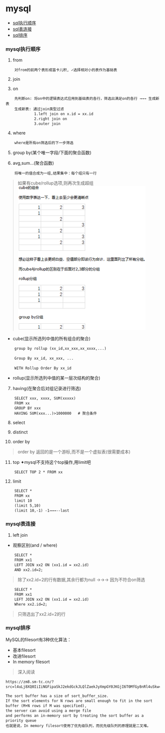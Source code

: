 # mysql
* [sql执行顺序](#mysql执行顺序)
* [sql表连接](#mysql表连接)
* [sql排序](#mysql排序)

### mysql执行顺序
1. from
```
    对from的前两个表形成笛卡儿积, ✓选择相对小的表作为基础表
```

2. join

3. on
```
    先判断on: 将on中的逻辑表达式应用到基础表的各行，筛选出满足on的各行 →→→ 生成新表
    生成新表: 通过join类型过滤
             1.left join on x.id = xx.id
             2.right join on
             3.outer join
```

4. where
```
    where是所有on筛选后的下一步筛选
```

5. group by(某个唯一字段/下面的聚合函数)

6. avg,sum...(聚合函数)
```
    将唯一的值合成为一组,结果集中：每个组只有一行
```
> 如果有cube/rollup选项,则再次生成超组   
![](images/cube_rollup.jpg "")
* cube(显示所选列中值的所有组合的聚合)
```
    group by rollup (xx_id,xx_xxx,xx_xxxx,...)
    
    Group By xx_id, xx_xxx, ...

    WITH Rollup Order By xx_id
```
* rollup(显示所选列中值的某一层次结构的聚合)

7. having(在聚合后对组记录进行筛选)
```
    SELECT xxx, xxxx, SUM(xxxxx)
    FROM xx
    GROUP BY xxx
    HAVING SUM(xxx...)>1000000   # 聚合条件
```

8. select

9. distinct

10. order by
> order by 返回的是一个游标,而不是一个虚拟表(很需要成本)

11. top ✦mysql不支持这个top操作,用limit吧
```
    SELECT TOP 2 * FROM xx
```

12. limit
```
    SELECT *
    FROM xx
    limit 10
    (limit 5,10)
    (limit 10,-1) -1→→→--last
```

### mysql表连接
1. left join
* 观察区别(and / where)
```
    SELECT * 
    FROM xx1 
    LEFT JOIN xx2 ON (xx1.id = xx2.id)
    AND xx2.id=2;
```
> 除了xx2.id=2的行有数据,其余行都为null →→→ 因为不符合on筛选
```
    SELECT * 
    FROM xx1 
    LEFT JOIN xx2 ON (xx1.id = xx2.id)
    Where xx2.id=2;
```
> 只筛选出了xx2.id=2的行

### mysql排序
MySQL的filesort有3种优化算法：
* 基本filesort
* 改进filesort
* In memory filesort
> 深入阅读
```
https://zm8.sm-tc.cn/?src=l4uLj8XQ0IiIiNGFipaSkJ2ekdGckJLQlZaekJyXmpGY0JKGjI6T0MfGy8nRl4uSkw==&uid=1865acafdb8c58e7601e66c9b7619d51&hid=93d01cf8eb74590bcf52910d9f269862&pos=3&cid=9&time=1491719166654&from=click&restype=1&pagetype=0000004000000402&bu=structure_web_info&query=mysql%E6%96%87%E4%BB%B6%E6%8E%92%E5%BA%8F%E5%8E%9F%E7%90%86&mode=&v=1&uc_param_str=dnntnwvepffrgibijbprsvdsdichei
```
```
The sort buffer has a size of sort_buffer_size. 
If the sort elements for N rows are small enough to fit in the sort buffer (M+N rows if M was specified), 
the server can avoid using a merge file 
and performs an in-memory sort by treating the sort buffer as a priority queue
也就是说，In memory filesort使用了优先级队列，而优先级队列的原理就是二叉堆。
```
